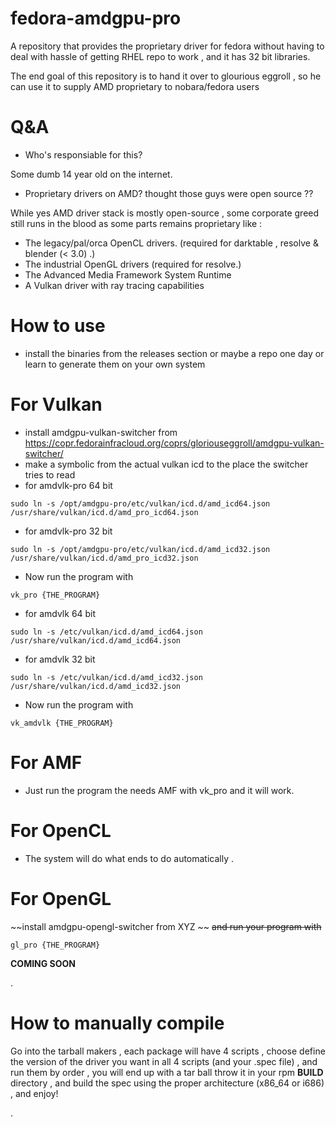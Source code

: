 # fedora-amdgpu-pro
A repository that provides the proprietary driver for fedora without having to deal with hassle of getting RHEL repo to work , and it has 32 bit libraries.

The end goal of this repository is to hand it over to glourious eggroll , so he can use it to supply AMD proprietary to nobara/fedora users


# Q&A

* Who's responsiable for this?


Some dumb 14 year old on the internet.


* Proprietary drivers on AMD? thought those guys were open source ??


While yes AMD driver stack is mostly open-source , some corporate greed still runs in the blood
as some parts remains proprietary like :


- The legacy/pal/orca OpenCL drivers. (required for darktable , resolve & blender (< 3.0) .)
- The industrial OpenGL drivers (required for resolve.)
- The Advanced Media Framework System Runtime 
- A Vulkan driver with ray tracing capabilities


# How to use

- install the binaries from the releases section or maybe a repo one day or learn to generate them on your own system

# For Vulkan

- install amdgpu-vulkan-switcher from https://copr.fedorainfracloud.org/coprs/gloriouseggroll/amdgpu-vulkan-switcher/
- make a symbolic from the actual vulkan icd to the place the switcher tries to read
- for amdvlk-pro 64 bit 
 ```
 sudo ln -s /opt/amdgpu-pro/etc/vulkan/icd.d/amd_icd64.json /usr/share/vulkan/icd.d/amd_pro_icd64.json 
 ```
 - for amdvlk-pro 32 bit
 ```
 sudo ln -s /opt/amdgpu-pro/etc/vulkan/icd.d/amd_icd32.json /usr/share/vulkan/icd.d/amd_pro_icd32.json

 ```
 - Now run the program with 
  ```
  vk_pro {THE_PROGRAM}
   ```
 
 
 - for amdvlk 64 bit 
 ```
 sudo ln -s /etc/vulkan/icd.d/amd_icd64.json /usr/share/vulkan/icd.d/amd_icd64.json
 ```
 - for amdvlk 32 bit
 ```
 sudo ln -s /etc/vulkan/icd.d/amd_icd32.json /usr/share/vulkan/icd.d/amd_icd32.json

 ```
 - Now run the program with 
  ```
  vk_amdvlk {THE_PROGRAM}
   ```

# For AMF

- Just run the program the needs AMF with vk_pro and it will work.

# For OpenCL

- The system will do what ends to do automatically .

# For OpenGL

~~install amdgpu-opengl-switcher from XYZ ~~
~~and run your program with~~
```
gl_pro {THE_PROGRAM}
```
**COMING SOON**

.

# How to manually compile 

Go into the tarball makers , each package will have 4 scripts , choose define the version of the driver you want in all 4 scripts (and your .spec file) , and run them by order , you will end up with a tar ball throw it in your rpm **BUILD** directory , and build the spec using the proper architecture (x86_64 or i686) , and enjoy!

.
